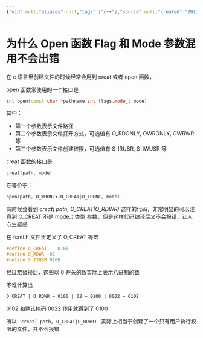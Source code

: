 ```yaml
---
{"uid":null,"aliases":null,"tags":["c++"],"source":null,"created":"2022-08-19 16:03:20","updated":"2023-03-02 14:14:08","title":"为什么 Open 函数 Flag 和 Mode 参数混用不会出错","dg-publish":true,"permalink":"/Pages/为什么 open 函数 flag 和 mode 参数混用不会出错/","dgPassFrontmatter":true,"noteIcon":""}
---
```



# 为什么 Open 函数 Flag 和 Mode 参数混用不会出错

在 c 语言里创建文件的时候经常会用到 creat 或者 open 函数，

open 函数常使用的一个接口是

```cpp
int open(const char *pathname,int flags,mode_t mode)
```

其中：

- 第一个参数表示文件路径
- 第二个参数表示文件打开方式，可选值有 O_RDONLY, OWRONLY, OWRWR 等
- 第三个参数表示文件创建权限，可选值有 S_IRUSR, S_IWUSR 等

creat 函数的接口是

```cpp
creat(path, mode)
```

它等价于：

```cpp
open(path, O_WRONLY|O_CREAT|O_TRUNC, mode)
```

有时候会看到 _creat( path, O_CREAT|O_RDWR)_ 这样的代码，非常明显的可以注意到 O_CREAT 不是 mode_t 类型 参数，但是这样代码编译后又不会报错，让人心生疑惑

在 fcntl.h 文件里定义了 O_CREAT 等宏

```cpp
#define O_CREAT	   0100
#define O_RDWR  02
#define S_IXUSR	0100 
```

经过宏替换后，这些以 0 开头的数实际上表示八进制的数

不难计算出

```
O_CREAT | O_RDWR = 0100 | 02 = 0100 | 0002 = 0102
```

0102 和默认掩码 0022 作用就得到了 0100

所以 ` creat( path, O_CREAT|O_RDWR) ` 实际上相当于创建了一个只有用户执行权限的文件，并不会报错
